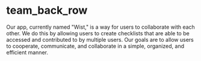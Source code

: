 team_back_row
=============

Our app, currently named "Wist," is a way for users to collaborate with each other. We do this by allowing users to create checklists that are able to be accessed and contributed to by multiple users. Our goals are to allow users to cooperate, communicate, and collaborate in a simple, organized, and efficient manner.
